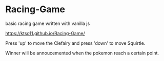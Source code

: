 # Racing-Game
basic racing game written with vanilla js

https://ktso11.github.io/Racing-Game/

Press 'up' to move the Clefairy and press 'down' to move Squirtle.

Winner will be annoucemented when the pokemon reach a certain point.
